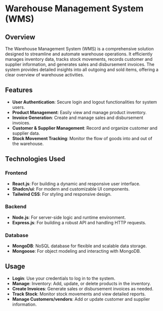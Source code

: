 # Warehouse Management System (WMS)

## Overview

The Warehouse Management System (WMS) is a comprehensive solution designed to streamline and automate warehouse operations. It efficiently manages inventory data, tracks stock movements, records customer and supplier information, and generates sales and disbursement invoices. The system provides detailed insights into all outgoing and sold items, offering a clear overview of warehouse activities.

## Features

- **User Authentication**: Secure login and logout functionalities for system users.
- **Product Management**: Easily view and manage product inventory.
- **Invoice Generation**: Create and manage sales and disbursement invoices.
- **Customer & Supplier Management**: Record and organize customer and supplier data.
- **Stock Movement Tracking**: Monitor the flow of goods into and out of the warehouse.

## Technologies Used

### Frontend

- **React.js**: For building a dynamic and responsive user interface.
- **Shadcn/ui**: For modern and customizable UI components.
- **Tailwind CSS**: For styling and responsive design.

### Backend

- **Node.js**: For server-side logic and runtime environment.
- **Express.js**: For building a robust API and handling HTTP requests.

### Database

- **MongoDB**: NoSQL database for flexible and scalable data storage.
- **Mongoose**: For object modeling and interacting with MongoDB.

## Usage

- **Login**: Use your credentials to log in to the system.
- **Manage**: Inventory: Add, update, or delete products in the inventory.
- **Create Invoices**: Generate sales or disbursement invoices as needed.
- **Track Stock**: Monitor stock movements and view detailed reports.
- **Manage Customers/vendors**: Add or update customer and supplier information.
